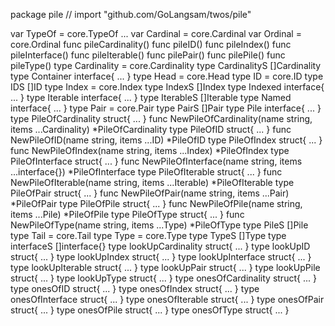 package pile // import "github.com/GoLangsam/twos/pile"

var TypeOf = core.TypeOf ...
var Cardinal = core.Cardinal
var Ordinal = core.Ordinal
func pileCardinality()
func pileID()
func pileIndex()
func pileInterface()
func pileIterable()
func pilePair()
func pilePile()
func pileType()
type Cardinality = core.Cardinality
type CardinalityS []Cardinality
type Container interface{ ... }
type Head = core.Head
type ID = core.ID
type IDS []ID
type Index = core.Index
type IndexS []Index
type Indexed interface{ ... }
type Iterable interface{ ... }
type IterableS []Iterable
type Named interface{ ... }
type Pair = core.Pair
type PairS []Pair
type Pile interface{ ... }
type PileOfCardinality struct{ ... }
    func NewPileOfCardinality(name string, items ...Cardinality) *PileOfCardinality
type PileOfID struct{ ... }
    func NewPileOfID(name string, items ...ID) *PileOfID
type PileOfIndex struct{ ... }
    func NewPileOfIndex(name string, items ...Index) *PileOfIndex
type PileOfInterface struct{ ... }
    func NewPileOfInterface(name string, items ...interface{}) *PileOfInterface
type PileOfIterable struct{ ... }
    func NewPileOfIterable(name string, items ...Iterable) *PileOfIterable
type PileOfPair struct{ ... }
    func NewPileOfPair(name string, items ...Pair) *PileOfPair
type PileOfPile struct{ ... }
    func NewPileOfPile(name string, items ...Pile) *PileOfPile
type PileOfType struct{ ... }
    func NewPileOfType(name string, items ...Type) *PileOfType
type PileS []Pile
type Tail = core.Tail
type Type = core.Type
type TypeS []Type
type interfaceS []interface{}
type lookUpCardinality struct{ ... }
type lookUpID struct{ ... }
type lookUpIndex struct{ ... }
type lookUpInterface struct{ ... }
type lookUpIterable struct{ ... }
type lookUpPair struct{ ... }
type lookUpPile struct{ ... }
type lookUpType struct{ ... }
type onesOfCardinality struct{ ... }
type onesOfID struct{ ... }
type onesOfIndex struct{ ... }
type onesOfInterface struct{ ... }
type onesOfIterable struct{ ... }
type onesOfPair struct{ ... }
type onesOfPile struct{ ... }
type onesOfType struct{ ... }
